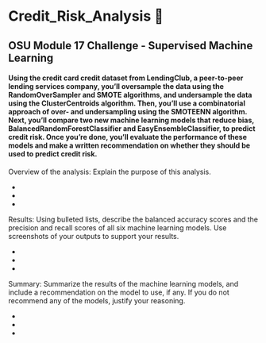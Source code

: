 # Credit_Risk_Analysis :house_with_garden:

## OSU Module 17 Challenge - Supervised Machine Learning


#### Using the credit card credit dataset from LendingClub, a peer-to-peer lending services company, you’ll oversample the data using the RandomOverSampler and SMOTE algorithms, and undersample the data using the ClusterCentroids algorithm. Then, you’ll use a combinatorial approach of over- and undersampling using the SMOTEENN algorithm. Next, you’ll compare two new machine learning models that reduce bias, BalancedRandomForestClassifier and EasyEnsembleClassifier, to predict credit risk. Once you’re done, you’ll evaluate the performance of these models and make a written recommendation on whether they should be used to predict credit risk.


Overview of the analysis: Explain the purpose of this analysis.

  *
  *
  *

Results: Using bulleted lists, describe the balanced accuracy scores and the precision and recall scores of all six machine learning models. Use screenshots of your outputs to support your results.

  *
  *
  *

Summary: Summarize the results of the machine learning models, and include a recommendation on the model to use, if any. If you do not recommend any of the models, justify your reasoning.

  *
  *
  *
